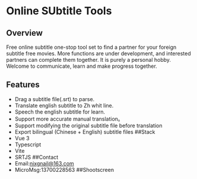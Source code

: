 # Online SUbtitle Tools
## Overview
Free online subtitle one-stop tool set to find a partner for your foreign subtitle free movies. More functions are under development, and interested partners can complete them together. It is purely a personal hobby. Welcome to communicate, learn and make progress together.
## Features
 - Drag a subtitle file(.srt) to parse.
 - Translate english subtitle to Zh whit line.
 - Speech the english subtitle for learn.
 - Support more accurate manual translation。
 - Support modifying the original subtitle file before translation
 - Export bilingual (Chinese + English) subtitle files
##Stack
- Vue 3
- Typescript
- Vite
- SRTJS
##Contact
 - Email:nixgnail@163.com
 - MicroMsg:13700228563
##Shootscreen



